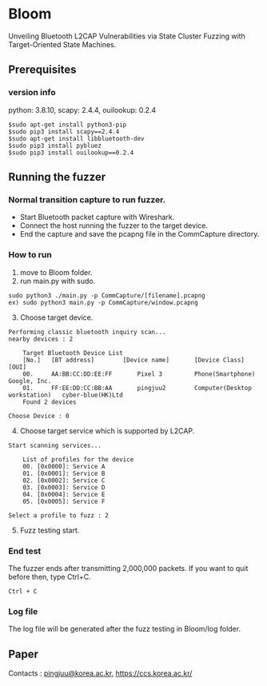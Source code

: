 # Bloom
Unveiling Bluetooth L2CAP Vulnerabilities via State Cluster Fuzzing with Target-Oriented State Machines.


## Prerequisites

### version info
python: 3.8.10, scapy: 2.4.4, ouilookup: 0.2.4

```
$sudo apt-get install python3-pip
$sudo pip3 install scapy==2.4.4
$sudo apt-get install libbluetooth-dev
$sudo pip3 install pybluez
$sudo pip3 install ouilookup==0.2.4
```



## Running the fuzzer

### Normal transition capture to run fuzzer.
- Start Bluetooth packet capture with Wireshark.
- Connect the host running the fuzzer to the target device.
- End the capture and save the pcapng file in the CommCapture directory.

### How to run
1. move to Bloom folder.
2. run main.py with sudo.
```
sudo python3 ./main.py -p CommCapture/[filename].pcapng
ex) sudo python3 main.py -p CommCapture/window.pcapng
```
3. Choose target device.
```
Performing classic bluetooth inquiry scan...
nearby devices : 2

	Target Bluetooth Device List
	[No.]	[BT address]		[Device name]		[Device Class]					[OUI]
	00.		AA:BB:CC:DD:EE:FF		Pixel 3			Phone(Smartphone)				Google, Inc.
	01.		FF:EE:DD:CC:BB:AA		pingjuu2		Computer(Desktop workstation)	cyber-blue(HK)Ltd
	Found 2 devices

Choose Device : 0
```
4. Choose target service which is supported by L2CAP.

```
Start scanning services...

	List of profiles for the device
	00. [0x0000]: Service A
	01. [0x0001]: Service B
	02. [0x0002]: Service C
	03. [0x0003]: Service D
	04. [0x0004]: Service E
	05. [0x0005]: Service F
	
Select a profile to fuzz : 2
```
5. Fuzz testing start.

### End test
The fuzzer ends after transmitting 2,000,000 packets. If you want to quit before then, type Ctrl+C.
```
Ctrl + C
```

### Log file

The log file will be generated after the fuzz testing in Bloom/log folder.

## Paper
Contacts : pingjuu@korea.ac.kr, https://ccs.korea.ac.kr/